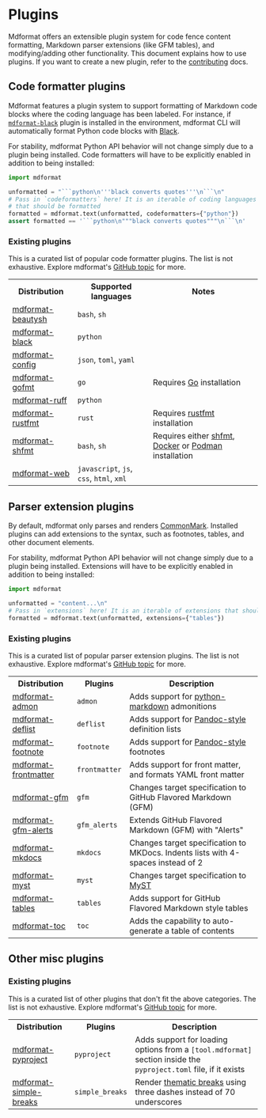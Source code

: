 # Plugins

Mdformat offers an extensible plugin system for code fence content formatting, Markdown parser extensions (like GFM tables),
and modifying/adding other functionality. This document explains how to use plugins.
If you want to create a new plugin, refer to the [contributing](../contributors/contributing.md) docs.

## Code formatter plugins

Mdformat features a plugin system to support formatting of Markdown code blocks where the coding language has been labeled.
For instance, if [`mdformat-black`](https://github.com/hukkin/mdformat-black) plugin is installed in the environment,
mdformat CLI will automatically format Python code blocks with [Black](https://github.com/psf/black).

For stability, mdformat Python API behavior will not change simply due to a plugin being installed.
Code formatters will have to be explicitly enabled in addition to being installed:

````python
import mdformat

unformatted = "```python\n'''black converts quotes'''\n```\n"
# Pass in `codeformatters` here! It is an iterable of coding languages
# that should be formatted
formatted = mdformat.text(unformatted, codeformatters={"python"})
assert formatted == '```python\n"""black converts quotes"""\n```\n'
````

### Existing plugins

This is a curated list of popular code formatter plugins.
The list is not exhaustive.
Explore mdformat's [GitHub topic](https://github.com/topics/mdformat) for more.

<table>
  <tr>
    <th>Distribution</th>
    <th>Supported languages</th>
    <th>Notes</th>
  </tr>
  <tr>
    <td><a href="https://github.com/hukkin/mdformat-beautysh">mdformat-beautysh</a></td>
    <td><code>bash</code>, <code>sh</code></td>
    <td></td>
  </tr>
  <tr>
    <td><a href="https://github.com/hukkin/mdformat-black">mdformat-black</a></td>
    <td><code>python</code></td>
    <td></td>
  </tr>
  <tr>
    <td><a href="https://github.com/hukkin/mdformat-config">mdformat-config</a></td>
    <td><code>json</code>, <code>toml</code>, <code>yaml</code></td>
    <td></td>
  </tr>
  <tr>
    <td><a href="https://github.com/hukkin/mdformat-gofmt">mdformat-gofmt</a></td>
    <td><code>go</code></td>
    <td>Requires <a href="https://golang.org/doc/install">Go</a> installation</td>
  </tr>
  <tr>
    <td><a href="https://github.com/Freed-Wu/mdformat-ruff">mdformat-ruff</a></td>
    <td><code>python</code></td>
    <td></td>
  </tr>
  <tr>
    <td><a href="https://github.com/hukkin/mdformat-rustfmt">mdformat-rustfmt</a></td>
    <td><code>rust</code></td>
    <td>Requires <a href="https://github.com/rust-lang/rustfmt#quick-start">rustfmt</a> installation</td>
  </tr>
  <tr>
    <td><a href="https://github.com/hukkin/mdformat-shfmt">mdformat-shfmt</a></td>
    <td><code>bash</code>, <code>sh</code></td>
    <td>Requires either <a href="https://github.com/mvdan/sh#shfmt">shfmt</a>, <a href="https://docs.docker.com/get-docker/">Docker</a> or <a href="https://podman.io/docs/installation">Podman</a> installation</td>
  </tr>
  <tr>
    <td><a href="https://github.com/hukkin/mdformat-web">mdformat-web</a></td>
    <td><code>javascript</code>, <code>js</code>, <code>css</code>, <code>html</code>, <code>xml</code></td>
    <td></td>
  </tr>
</table>

## Parser extension plugins

By default, mdformat only parses and renders [CommonMark](https://spec.commonmark.org/current/).
Installed plugins can add extensions to the syntax, such as footnotes, tables, and other document elements.

For stability, mdformat Python API behavior will not change simply due to a plugin being installed.
Extensions will have to be explicitly enabled in addition to being installed:

```python
import mdformat

unformatted = "content...\n"
# Pass in `extensions` here! It is an iterable of extensions that should be loaded
formatted = mdformat.text(unformatted, extensions={"tables"})
```

### Existing plugins

This is a curated list of popular parser extension plugins.
The list is not exhaustive.
Explore mdformat's [GitHub topic](https://github.com/topics/mdformat) for more.

<table>
  <tr>
    <th>Distribution</th>
    <th>Plugins</th>
    <th>Description</th>
  </tr>
  <tr>
    <td><a href="https://github.com/KyleKing/mdformat-admon">mdformat-admon</a></td>
    <td><code>admon</code></td>
    <td>Adds support for <a href="https://python-markdown.github.io/extensions/admonition/">python-markdown</a> admonitions</td>
  </tr>
  <tr>
    <td><a href="https://github.com/executablebooks/mdformat-deflist">mdformat-deflist</a></td>
    <td><code>deflist</code></td>
    <td>Adds support for <a href="https://pandoc.org/MANUAL.html#definition-lists">Pandoc-style</a> definition lists</td>
  </tr>
  <tr>
    <td><a href="https://github.com/executablebooks/mdformat-footnote">mdformat-footnote</a></td>
    <td><code>footnote</code></td>
    <td>Adds support for <a href="https://pandoc.org/MANUAL.html#footnotes">Pandoc-style</a> footnotes</td>
  </tr>
  <tr>
    <td><a href="https://github.com/butler54/mdformat-frontmatter">mdformat-frontmatter</a></td>
    <td><code>frontmatter</code></td>
    <td>Adds support for front matter, and formats YAML front matter</td>
  </tr>
  <tr>
    <td><a href="https://github.com/hukkin/mdformat-gfm">mdformat-gfm</a></td>
    <td><code>gfm</code></td>
    <td>Changes target specification to GitHub Flavored Markdown (GFM)</td>
  </tr>
  <tr>
    <td><a href="https://github.com/KyleKing/mdformat-gfm-alerts">mdformat-gfm-alerts</a></td>
    <td><code>gfm_alerts</code></td>
    <td>Extends GitHub Flavored Markdown (GFM) with "Alerts"</td>
  </tr>
  <tr>
    <td><a href="https://github.com/KyleKing/mdformat-mkdocs">mdformat-mkdocs</a></td>
    <td><code>mkdocs</code></td>
    <td>Changes target specification to MKDocs. Indents lists with 4-spaces instead of 2</td>
  </tr>
  <tr>
    <td><a href="https://github.com/executablebooks/mdformat-myst">mdformat-myst</a></td>
    <td><code>myst</code></td>
    <td>Changes target specification to <a href="https://myst-parser.readthedocs.io/en/latest/using/syntax.html">MyST</a></td>
  </tr>
  <tr>
    <td><a href="https://github.com/hukkin/mdformat-tables">mdformat-tables</a></td>
    <td><code>tables</code></td>
    <td>Adds support for GitHub Flavored Markdown style tables</td>
  </tr>
  <tr>
    <td><a href="https://github.com/hukkin/mdformat-toc">mdformat-toc</a></td>
    <td><code>toc</code></td>
    <td>Adds the capability to auto-generate a table of contents</td>
  </tr>
</table>

## Other misc plugins

### Existing plugins

This is a curated list of other plugins that don't fit the above categories.
The list is not exhaustive.
Explore mdformat's [GitHub topic](https://github.com/topics/mdformat) for more.

<table>
  <tr>
    <th>Distribution</th>
    <th>Plugins</th>
    <th>Description</th>
  </tr>
  <tr>
    <td><a href="https://github.com/csala/mdformat-pyproject">mdformat-pyproject</a></td>
    <td><code>pyproject</code></td>
    <td>Adds support for loading options from a <code>[tool.mdformat]</code> section inside the <code>pyproject.toml</code> file, if it exists</td>
  </tr>
  <tr>
    <td><a href="https://github.com/csala/mdformat-simple-breaks">mdformat-simple-breaks</a></td>
    <td><code>simple_breaks</code></td>
    <td>Render <a href="https://mdformat.readthedocs.io/en/stable/users/style.html#thematic-breaks">thematic breaks</a> using three dashes instead of 70 underscores</td>
  </tr>
</table>

